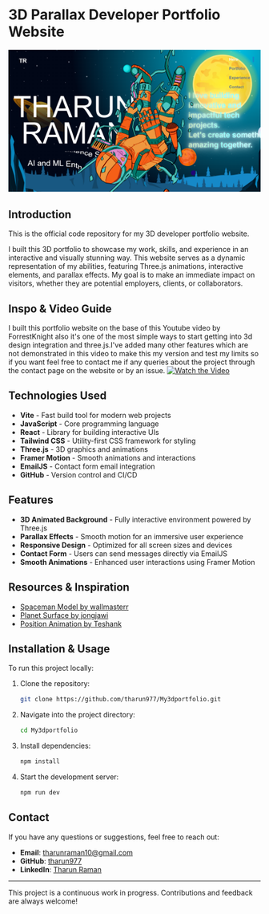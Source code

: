 # 3D Parallax Developer Portfolio Website

![3D Parallax Developer Portfolio Thumbnail](https://github.com/tharun977/My3dportfolio/blob/main/public/assets/portfolio.png)

## Introduction
This is the official code repository for my 3D developer portfolio website.

I built this 3D portfolio to showcase my work, skills, and experience in an interactive and visually stunning way. This website serves as a dynamic representation of my abilities, featuring Three.js animations, interactive elements, and parallax effects. My goal is to make an immediate impact on visitors, whether they are potential employers, clients, or collaborators.

## Inspo & Video Guide
I built this portfolio website on the base of this Youtube video by ForrestKnight also it's one of the most simple ways to start getting into 3d design integration and three.js.I've added many other features which are not demonstrated in this video to make this my version and test my limits so if you want feel free to contact me if any queries about the project through the contact page on the website or by an issue.
[![Watch the Video](https://img.youtube.com/vi/f_ZxgQQ74Lc/0.jpg)](https://youtu.be/f_ZxgQQ74Lc)

## Technologies Used
- **Vite** - Fast build tool for modern web projects
- **JavaScript** - Core programming language
- **React** - Library for building interactive UIs
- **Tailwind CSS** - Utility-first CSS framework for styling
- **Three.js** - 3D graphics and animations
- **Framer Motion** - Smooth animations and interactions
- **EmailJS** - Contact form email integration
- **GitHub** - Version control and CI/CD

## Features
- **3D Animated Background** - Fully interactive environment powered by Three.js
- **Parallax Effects** - Smooth motion for an immersive user experience
- **Responsive Design** - Optimized for all screen sizes and devices
- **Contact Form** - Users can send messages directly via EmailJS
- **Smooth Animations** - Enhanced user interactions using Framer Motion

## Resources & Inspiration
- [Spaceman Model by wallmasterr](https://sketchfab.com/3d-models/tenhun-falling-spaceman-fanart-9fd80b6a259f41fd99e6f56eee686dc5)
- [Planet Surface by jongjawi](https://stock.adobe.com/images/landscape-surface-of-planet-sky-space-science-fiction-fantasy-illustration/330880441?asset_id=330880441)
- [Position Animation by Teshank](https://github.com/teshank2137/portfolio)

## Installation & Usage
To run this project locally:
1. Clone the repository:
   ```sh
   git clone https://github.com/tharun977/My3dportfolio.git
   ```
2. Navigate into the project directory:
   ```sh
   cd My3dportfolio
   ```
3. Install dependencies:
   ```sh
   npm install
   ```
4. Start the development server:
   ```sh
   npm run dev
   ```

## Contact
If you have any questions or suggestions, feel free to reach out:
- **Email**: tharunraman10@gmail.com
- **GitHub**: [tharun977](https://github.com/tharun977)
- **LinkedIn**: [Tharun Raman](https://www.linkedin.com/in/tharunraman)

---

This project is a continuous work in progress. Contributions and feedback are always welcome!

